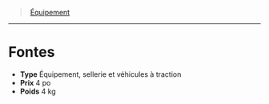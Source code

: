 ﻿---
!EquipmentItem
Type: Équipement, sellerie et véhicules à traction
Price: 4 po
Weight: 4 kg
Id: equipment_hd.md#fontes
ParentLink: equipment_hd.md#Équipement
Name: Fontes
ParentName: Équipement
NameLevel: 1
Attributes:
  Name: Fontes
  Markdown: >+
    # <!--Name-->Fontes<!--/Name-->


    - **Type** <!--Type-->Équipement, sellerie et véhicules à traction<!--/Type-->

    - **Prix** <!--Price-->4 po<!--/Price-->

    - **Poids** <!--Weight-->4 kg<!--/Weight-->

  Type: Équipement, sellerie et véhicules à traction
  Price: 4 po
  Weight: 4 kg
AttributesDictionary: >+
  Name: Fontes

  Markdown: >+

    # <!--Name-->Fontes<!--/Name-->





    - **Type** <!--Type-->Équipement, sellerie et véhicules à traction<!--/Type-->



    - **Prix** <!--Price-->4 po<!--/Price-->



    - **Poids** <!--Weight-->4 kg<!--/Weight-->



  Type: Équipement, sellerie et véhicules à traction

  Price: 4 po

  Weight: 4 kg

---
> [Équipement](hd_equipment.md)

---

# Fontes

- **Type** Équipement, sellerie et véhicules à traction
- **Prix** 4 po
- **Poids** 4 kg

